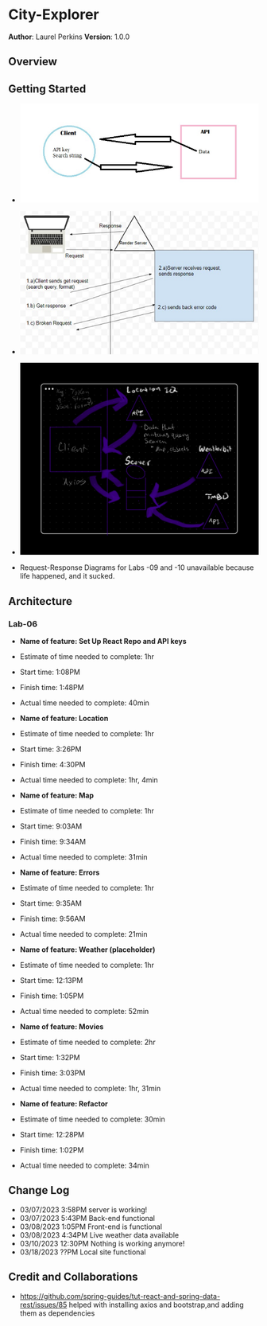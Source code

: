 # City-Explorer

**Author**: Laurel Perkins
**Version**: 1.0.0 <!--(increment the patch/fix version number if you make more commits past your first submission)-->

## Overview
<!-- Provide a high level overview of what this application is and why you are building it, beyond the fact that it's an assignment for this class. (i.e. What's your problem domain?) -->

## Getting Started
<!-- What are the steps that a user must take in order to build this app on their own machine and get it running? -->

* ![Request-Response Diagram](img/client-server-lab-06.jpg)

* ![Request-Response Diagram](img/client-server-lab-07.jpg)

* ![Request-Response Diagram](img/client-server-lab-08.png)

* Request-Response Diagrams for Labs -09 and -10 unavailable because life happened, and it sucked.

## Architecture
<!-- Provide a detailed description of the application design. What technologies (languages, libraries, etc) you're using, and any other relevant design information. -->

### Lab-06

* **Name of feature: Set Up React Repo and API keys**
* Estimate of time needed to complete: 1hr
* Start time: 1:08PM
* Finish time: 1:48PM
* Actual time needed to complete: 40min

* **Name of feature: Location**
* Estimate of time needed to complete: 1hr
* Start time: 3:26PM
* Finish time: 4:30PM
* Actual time needed to complete: 1hr, 4min

* **Name of feature: Map**
* Estimate of time needed to complete: 1hr
* Start time: 9:03AM
* Finish time: 9:34AM
* Actual time needed to complete: 31min

* **Name of feature: Errors**
* Estimate of time needed to complete: 1hr
* Start time: 9:35AM
* Finish time: 9:56AM
* Actual time needed to complete: 21min

* **Name of feature: Weather (placeholder)**
* Estimate of time needed to complete: 1hr
* Start time: 12:13PM
* Finish time: 1:05PM
* Actual time needed to complete: 52min

* **Name of feature: Movies**
* Estimate of time needed to complete: 2hr
* Start time: 1:32PM
* Finish time: 3:03PM
* Actual time needed to complete: 1hr, 31min

* **Name of feature: Refactor**
* Estimate of time needed to complete: 30min
* Start time: 12:28PM
* Finish time: 1:02PM
* Actual time needed to complete: 34min

## Change Log

* 03/07/2023 3:58PM server is working!
* 03/07/2023 5:43PM Back-end functional
* 03/08/2023 1:05PM Front-end is functional
* 03/08/2023 4:34PM Live weather data available
* 03/10/2023 12:30PM Nothing is working anymore!
* 03/18/2023 ??PM Local site functional

## Credit and Collaborations

* <https://github.com/spring-guides/tut-react-and-spring-data-rest/issues/85> helped with installing axios and bootstrap,and adding them as dependencies